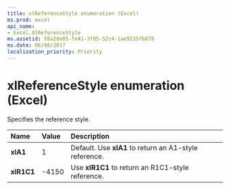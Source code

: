 ```yaml
---
title: xlReferenceStyle enumeration (Excel)
ms.prod: excel
api_name:
- Excel.XlReferenceStyle
ms.assetid: 59a2de05-fe41-3f05-52c4-1ae9235fb878
ms.date: 06/08/2017
localization_priority: Priority
---
```



# xlReferenceStyle enumeration (Excel)

Specifies the reference style.



|Name|Value|Description|
|:-----|:-----|:-----|
| **xlA1**|1|Default. Use  **xlA1** to return an A1-style reference.|
| **xlR1C1**|-4150|Use  **xlR1C1** to return an R1C1-style reference.|

